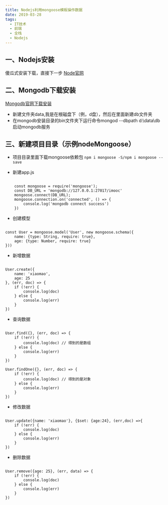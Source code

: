 ```yaml
---
title: Nodejs利用mongoose模板操作数据
date: 2019-03-28
tags:
  - IT技术
  - 前端
  - 全栈
  - Nodejs
---
```


## 一、Nodejs安装
傻瓜式安装下载，直接下一步
[Node官网](https://nodejs.org/en/download/)

## 二、Mongodb下载安装
[Mongodb官网下载安装](https://www.mongodb.com/download-center/community)
- 新建文件夹data,我是在根磁盘下（例，d盘），然后在里面新建db文件夹
- 在mongodb安装目录的bin文件夹下运行命令mongod --dbpath d:\data\db启动mongodb服务

## 三、新建项目目录（示例nodeMongoose）
- 项目目录里面下载mongoose依赖包
`npm i mongoose -S/npm i mongoose --save`

- 新建app.js
```

    const mongoose = require('mongoose');  
    const DB_URL = 'mongodb://127.0.0.1:27017/imooc'  
    mongoose.connect(DB_URL);
    mongoose.connection.on('connected', () => {
        console.log('mongodb connect success')
    })

```

- 创建模型
```

const User = mongoose.model('User', new mongoose.schema({
    name: {type: String, require: true},
    age: {type: Number, require: true}
}))

```

- 新增数据
```

User.create({
    name: 'xiaomao',
    age: 25
}, (err, doc) => {
    if (!err) {
        console.log(doc)
    } else {
        console.log(err)
    }
})

```

- 查询数据
```

User.find({}, (err, doc) => {
    if (!err) {
        console.log(doc) // 得到的是数组
    } else {
        console.log(err)
    }
})
 
User.findOne({}, (err, doc) => {
    if (!err) {
        console.log(doc) // 得到的是对象
    } else {
        console.log(err)
    }
})

```

- 修改数据
```

User.update({name: 'xiaomao'}, {$set: {age:24}, (err,doc) =>{
    if (!err) {
        console.log(doc)
    } else {
        console.log(err)
    }
})

```

- 删除数据
```

User.remove({age: 25}, (err, data) => {
    if (!err) {
        console.log(doc)
    } else {
        console.log(err)
    }   
})

```


